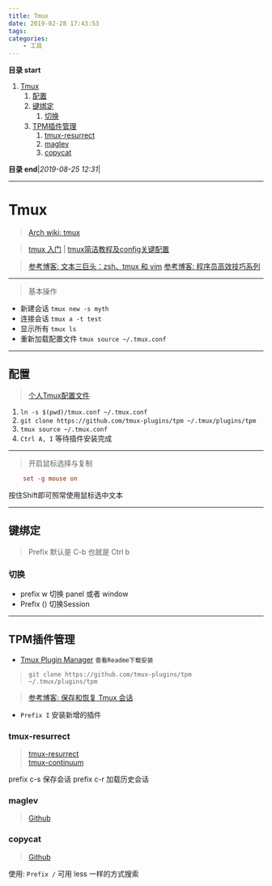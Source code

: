 ```yaml
---
title: Tmux
date: 2019-02-28 17:43:53
tags: 
categories: 
    - 工具
---
```


**目录 start**
 
1. [Tmux](#tmux)
    1. [配置](#配置)
    1. [键绑定](#键绑定)
        1. [切换](#切换)
    1. [TPM插件管理](#tpm插件管理)
        1. [tmux-resurrect](#tmux-resurrect)
        1. [maglev](#maglev)
        1. [copycat](#copycat)

**目录 end**|_2019-08-25 12:31_|
****************************************
# Tmux
> [Arch wiki: tmux](https://wiki.archlinux.org/index.php/Tmux_(%E7%AE%80%E4%BD%93%E4%B8%AD%E6%96%87))

> [tmux 入门](http://blog.jobbole.com/87278/) | [tmux简洁教程及config关键配置](https://www.jianshu.com/p/fd3bbdba9dc9)

> [参考博客: 文本三巨头：zsh、tmux 和 vim](http://blog.jobbole.com/86571/)
> [参考博客: 程序员高效技巧系列](http://cenalulu.github.io/linux/professional-tmux-skills/)  

************************
> 基本操作

- 新建会话 `tmux new -s myth`  
- 连接会话 `tmux a -t test`
- 显示所有 `tmux ls` 
- 重新加载配置文件 `tmux source ~/.tmux.conf`

*************

## 配置
> [个人Tmux配置文件](https://gitee.com/gin9/Configs/blob/master/Linux/tmux/tmux.conf) 

1. `ln -s $(pwd)/tmux.conf ~/.tmux.conf` 
1. `git clone https://github.com/tmux-plugins/tpm ~/.tmux/plugins/tpm`
1. `tmux source ~/.tmux.conf`
1. `Ctrl A, I` 等待插件安装完成

*******************

> 开启鼠标选择与复制
```conf
    set -g mouse on
```
按住Shift即可照常使用鼠标选中文本

*************
## 键绑定
> Prefix 默认是 C-b 也就是 Ctrl b

### 切换
- prefix w 切换 panel 或者 window
- Prefix () 切换Session

************************

## TPM插件管理
- [Tmux Plugin Manager](https://github.com/tmux-plugins/tpm) `查看Readme下载安装`
> `git clone https://github.com/tmux-plugins/tpm ~/.tmux/plugins/tpm`

> [参考博客: 保存和恢复 Tmux 会话 ](https://liam.page/2016/09/10/tmux-plugin-resurrect/)

- `Prefix I` 安装新增的插件 

### tmux-resurrect

> [tmux-resurrect](https://github.com/tmux-plugins/tmux-resurrect)  
> [tmux-continuum](https://github.com/tmux-plugins/tmux-continuum)  

prefix c-s 保存会话
prefix c-r 加载历史会话

### maglev
> [Github](https://github.com/caiogondim/maglev)

### copycat
> [Github](https://github.com/tmux-plugins/tmux-copycat)  

使用: `Prefix /` 可用 less 一样的方式搜索
